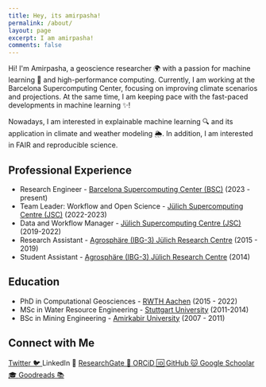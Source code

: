 ```yaml
---
title: Hey, its amirpasha!
permalink: /about/
layout: page
excerpt: I am amirpasha!
comments: false
---
```


Hi! I'm Amirpasha, a geoscience researcher 🌍 with a passion for machine learning 👾 and high-performance computing. Currently, I am working at the Barcelona Supercomputing Center, focusing on improving climate scenarios and projections. At the same time, I am keeping pace with the fast-paced developments in machine learning ✨!

Nowadays, I am interested in explainable machine learning 🔍 and its application in climate and weather modeling 🌦️. In addition, I am interested in FAIR and reproducible science.

## Professional Experience

* Research Engineer - [Barcelona Supercomputing Center (BSC)](https://www.bsc.es/) (2023 - present)
* Team Leader: Workflow and Open Science - [Jülich Supercomputing Centre (JSC)](https://www.fz-juelich.de/en/ias/jsc) (2022-2023)
* Data and Workflow Manager - [Jülich Supercomputing Centre (JSC)](https://www.fz-juelich.de/en/ias/jsc) (2019-2022)
* Research Assistant - [Agrosphäre (IBG-3) Jülich Research Centre](https://www.fz-juelich.de/en/ibg/ibg-3) (2015 - 2019)
* Student Assistant - [Agrosphäre (IBG-3) Jülich Research Centre](https://www.fz-juelich.de/en/ibg/ibg-3) (2014)

## Education

* PhD in Computational Geosciences - [RWTH Aachen](https://www.fb5.rwth-aachen.de/cms/~hgv/Georessourcen/lidx/1/) (2015 - 2022)
* MSc in Water Resource Engineering - [Stuttgart University](https://www.warem.uni-stuttgart.de/) (2011-2014)
* BSc in Mining Engineering - [Amirkabir University](https://aut.ac.ir/en) (2007 - 2011)

## Connect with Me

<div class="social-links">
  <a href="https://twitter.com/apmozaffari"> Twitter 🐦 </a>
  <a hef="https://www.linkedin.com/in/amirpasha-mozaffari/"> LinkedIn 🏢 </a>
  <a href="https://www.researchgate.net/profile/Amirpasha-Mozaffari"> ResearchGate 🧪 </a>
  <a href="https://orcid.org/0000-0001-6719-0425"> ORCiD 🆔 </a>
  <a href="https://github.com/amozaffari"> GitHub 🐱 </a>
  <a href="https://scholar.google.com/citations?user=U0LFGpMAAAAJ&hl=en"> Google Schoolar 🎓 </a>
 <a href="https://www.goodreads.com/user/show/4227609-amirpasha-mozaffari"> Goodreads 📚 </a>

</div>
